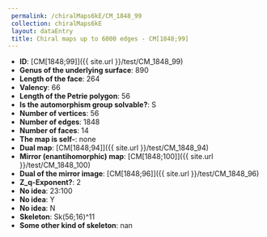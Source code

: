 ```yaml
--- 
 permalink: /chiralMaps6kE/CM_1848_99 
 collection: chiralMaps6kE
 layout: dataEntry
 title: Chiral maps up to 6000 edges - CM[1848;99]
---
```


- **ID**: [CM[1848;99]]({{ site.url }}/test/CM_1848_99)
- **Genus of the underlying surface**: 890
- **Length of the face**: 264
- **Valency**: 66
- **Length of the Petrie polygon**: 56
- **Is the automorphism group solvable?**: S
- **Number of vertices**: 56
- **Number of edges**: 1848
- **Number of faces**: 14
- **The map is self-**: none
- **Dual map**: [CM[1848;94]]({{ site.url }}/test/CM_1848_94)
- **Mirror (enantihomorphic) map**: [CM[1848;100]]({{ site.url }}/test/CM_1848_100)
- **Dual of the mirror image**: [CM[1848;96]]({{ site.url }}/test/CM_1848_96)
- **Z_q-Exponent?**: 2
- **No idea**:  23:100
- **No idea**: Y
- **No idea**: N
- **Skeleton**: Sk(56;16)^11
- **Some other kind of skeleton**: nan
